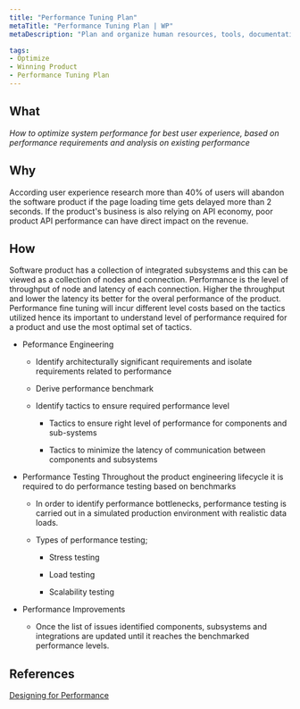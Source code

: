 ```yaml
---
title: "Performance Tuning Plan"
metaTitle: "Performance Tuning Plan | WP"
metaDescription: "Plan and organize human resources, tools, documentation, training required, communication and troubleshooting capabilities to provide great customer service."

tags:
- Optimize
- Winning Product
- Performance Tuning Plan
---
```


## What
_How to optimize system performance for best user experience, based on performance requirements and analysis on existing performance_

## Why
According user experience research more than 40% of users will abandon the software product if the page loading time gets delayed more than 2 seconds. If the product's business is also relying on API economy, poor product API performance can have direct impact on the revenue. 

## How

Software product has a collection of integrated subsystems and this can be viewed as a collection of nodes and connection. Performance is the level of throughput of node and latency of each connection. Higher the throughput and lower the latency its better for the overal performance of the product. 
Performance fine tuning will incur different level costs based on the tactics utilized hence its important to understand level of performance required for a product and use the most optimal set of tactics.

- Peformance Engineering

  - Identify architecturally significant requirements and isolate requirements related to performance

  - Derive performance benchmark

  - Identify tactics to ensure required performance level 

      - Tactics to ensure right level of performance for components and sub-systems

      - Tactics to minimize the latency of communication between components and subsystems 

- Performance Testing
  Throughout the product engineering lifecycle it is required to do performance testing based on benchmarks

  - In order to identify performance bottlenecks, performance testing is carried out in a simulated production environment with realistic data loads.

  - Types of performance testing;
    - Stress testing

    - Load testing

    - Scalability testing

- Performance Improvements
  - Once the list of issues identified components, subsystems and integrations are updated until it reaches the benchmarked performance levels.


## References
[Designing for Performance](http://designingforperformance.com/performance-is-ux/)
